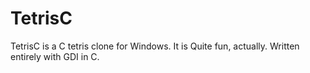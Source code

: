 # TetrisC
TetrisC is a C tetris clone for Windows.  It is Quite fun, actually.  Written entirely with GDI in C.
